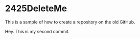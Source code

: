 # 2425DeleteMe
This is a sample of how to create a repository on the old GitHub.

Hey. This is my second commit.
